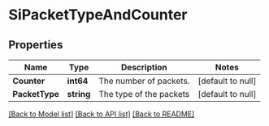 # SiPacketTypeAndCounter

## Properties
Name | Type | Description | Notes
------------ | ------------- | ------------- | -------------
**Counter** | **int64** | The number of packets. | [default to null]
**PacketType** | **string** | The type of the packets | [default to null]

[[Back to Model list]](../README.md#documentation-for-models) [[Back to API list]](../README.md#documentation-for-api-endpoints) [[Back to README]](../README.md)


